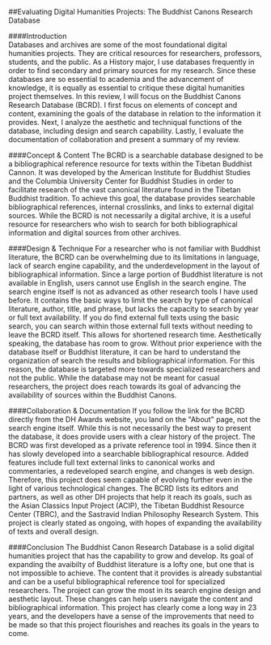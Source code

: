 
##Evaluating Digital Humanities Projects:  The Buddhist Canons Research Database

####Introduction  
Databases and archives are some of the most foundational digital humanities projects.  They are critical resources for researchers, professors, students, and the public.  As a History major, I use databases frequently in order to find secondary and primary sources for my research.  Since these databases are so essential to academia and the advancement of knowledge, it is equally as essential to critique these digital humanities project themselves.  In this review, I will focus on the Buddhist Canons Research Database (BCRD).  I first focus on elements of concept and content, examining the goals of the database in relation to the information it provides.  Next, I analyze the aesthetic and techniqual functions of the database, including design and search capability.  Lastly, I evaluate the documentation of collaboration and present a summary of my review.  

####Concept & Content
The BCRD is a searchable database designed to be a bibliographical reference resource for texts within the Tibetan Buddhist Cannon.  It was developed by the American Institute for Buddhist Studies and the Columbia University Center for Buddhist Studies in order to facilitate research of the vast canonical literature found in the Tibetan Buddhist tradition.  To achieve this goal, the database provides searchable bibliographical references, internal crosslinks, and links to external digital sources.  While the BCRD is not necessarily a digital archive, it is a useful resource for researchers who wish to search for both bibliographical information and digital sources from other archives. 

####Design & Technique
For a researcher who is not familiar with Buddhist literature, the BCRD can be overwhelming due to its limitations in language, lack of search engine capability, and the underdevelopment in the layout of bibliographical information.  Since a large portion of Buddhist literature is not available in English, users cannot use English in the search engine.  The search engine itself is not as advanced as other research tools I have used before.  It contains the basic ways to limit the search by type of canonical literature, author, title, and phrase, but lacks the capacity to search by year or full text availability.  If you do find external full texts using the basic search, you can search within those external full texts without needing to leave the BCRD itself.  This allows for shortened research time.  Aesthetically speaking, the database has room to grow.  Without prior experience with the database itself or Buddhist literature, it can be hard to understand the organization of search the results and bibliographical information.  For this reason, the database is targeted more towards specialized researchers and not the public.  While the database may not be meant for casual researchers, the project does reach towards its goal of advancing the availability of sources within the Buddhist Canons. 

####Collaboration & Documentation
If you follow the link for the BCRD directly from the DH Awards website, you land on the "About" page, not the search engine itself.  While this is not necessarily the best way to present the database, it does provide users with a clear history of the project.  The BCRD was first developed as a private reference tool in 1994.  Since then it has slowly developed into a searchable bibliographical resource.  Added features include full text external links to canonical works and commentaries, a redeveloped search engine, and changes is web design.  Therefore, this project does seem capable of evolving further even in the light of various technological changes.  The BCRD lists its editors and partners, as well as other DH projects that help it reach its goals, such as the Asian Classics Input Project (ACIP), the Tibetan Buddhist Resource Center (TBRC), and the Sastravid Indian Philosophy Research System.  This project is clearly stated as ongoing, with hopes of expanding the availability of texts and overall design.

####Conclusion
The Buddhist Canon Research Database is a solid digital humanities project that has the capability to grow and develop.  Its goal of expanding the avaibilty of Buddhist literature is a lofty one, but one that is not impossible to achieve.  The content that it provides is already substantial and can be a useful bibliographical reference tool for specialized researchers. The project can grow the most in its search engine design and aesthetic layout.  These changes can help users navigate the content and bibliographical information.  This project has clearly come a long way in 23 years, and the developers have a sense of the improvements that need to be made so that this project flourishes and reaches its goals in the years to come.  
